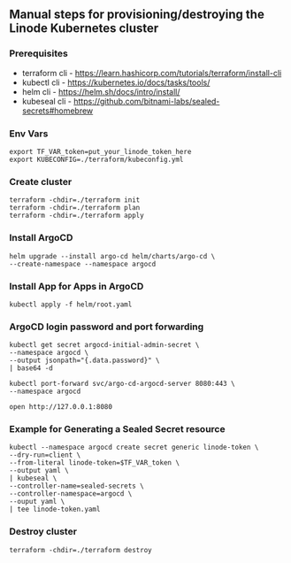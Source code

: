 ## Manual steps for provisioning/destroying the Linode Kubernetes cluster
### Prerequisites
- terraform cli - https://learn.hashicorp.com/tutorials/terraform/install-cli
- kubectl cli - https://kubernetes.io/docs/tasks/tools/
- helm cli - https://helm.sh/docs/intro/install/
- kubeseal cli - https://github.com/bitnami-labs/sealed-secrets#homebrew

### Env Vars
```shell
export TF_VAR_token=put_your_linode_token_here
export KUBECONFIG=./terraform/kubeconfig.yml
```
### Create cluster
```shell
terraform -chdir=./terraform init
terraform -chdir=./terraform plan
terraform -chdir=./terraform apply
```
### Install ArgoCD
```shell
helm upgrade --install argo-cd helm/charts/argo-cd \
--create-namespace --namespace argocd
```
### Install App for Apps in ArgoCD
```shell 
kubectl apply -f helm/root.yaml 
```
### ArgoCD login password and port forwarding
```shell
kubectl get secret argocd-initial-admin-secret \
--namespace argocd \
--output jsonpath="{.data.password}" \
| base64 -d

kubectl port-forward svc/argo-cd-argocd-server 8080:443 \
--namespace argocd

open http://127.0.0.1:8080
```
### Example for Generating a Sealed Secret resource
```shell
kubectl --namespace argocd create secret generic linode-token \
--dry-run=client \
--from-literal linode-token=$TF_VAR_token \
--output yaml \
| kubeseal \
--controller-name=sealed-secrets \
--controller-namespace=argocd \
--ouput yaml \
| tee linode-token.yaml
```
### Destroy cluster
```shell
terraform -chdir=./terraform destroy
```